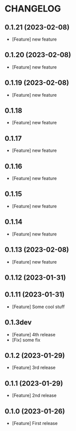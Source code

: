 # CHANGELOG

## 0.1.21 (2023-02-08)

- [Feature] new feature

## 0.1.20 (2023-02-08)

- [Feature] new feature

## 0.1.19 (2023-02-08)

- [Feature] new feature

## 0.1.18

- [Feature] new feature

## 0.1.17

- [Feature] new feature

## 0.1.16

- [Feature] new feature

## 0.1.15

- [Feature] new feature

## 0.1.14

- [Feature] new feature

## 0.1.13 (2023-02-08)

- [Feature] new feature

## 0.1.12 (2023-01-31)

## 0.1.11 (2023-01-31)

- [Feature] Some cool stuff

## 0.1.3dev

- [Feature] 4th release
- [Fix] some fix

## 0.1.2 (2023-01-29)

- [Feature] 3rd release

## 0.1.1 (2023-01-29)

- [Feature] 2nd release

## 0.1.0 (2023-01-26)

- [Feature] First release
